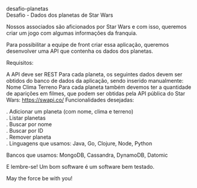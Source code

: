 desafio-planetas<br>
Desafio - Dados dos planetas de Star Wars<br>

Nossos associados são aficionados por Star Wars e com isso, queremos criar um jogo com algumas informações da franquia.

Para possibilitar a equipe de front criar essa aplicação, queremos desenvolver uma API que contenha os dados dos planetas.

Requisitos:

A API deve ser REST
Para cada planeta, os seguintes dados devem ser obtidos do banco de dados da aplicação, sendo inserido manualmente: Nome Clima Terreno
Para cada planeta também devemos ter a quantidade de aparições em filmes, que podem ser obtidas pela API pública do Star Wars: https://swapi.co/
Funcionalidades desejadas:

. Adicionar um planeta (com nome, clima e terreno)<br>
. Listar planetas<br>
. Buscar por nome<br>
. Buscar por ID<br>
. Remover planeta<br>
. Linguagens que usamos: Java, Go, Clojure, Node, Python<br>

Bancos que usamos: MongoDB, Cassandra, DynamoDB, Datomic

E lembre-se! Um bom software é um software bem testado.

May the force be with you!
